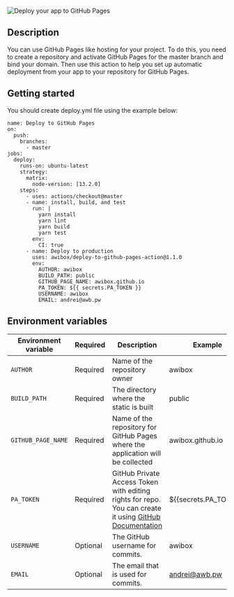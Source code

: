 ![Deploy your app to GitHub Pages](https://repository-images.githubusercontent.com/234867128/ea82a980-3ad8-11ea-9946-c8d55e816f1a)

## Description
You can use GitHub Pages like hosting for your project. 
To do this, you need to create a repository and activate GitHub Pages for the master branch and bind your domain.
Then use this action to help you set up automatic deployment from your app to your repository for GitHub Pages.

## Getting started
You should create deploy.yml file using the example below:
```
name: Deploy to GitHub Pages
on:
  push:
    branches:
      - master
jobs:
  deploy:
    runs-on: ubuntu-latest
    strategy:
      matrix:
        node-version: [13.2.0]
    steps:
      - uses: actions/checkout@master
      - name: install, build, and test
        run: |
          yarn install
          yarn lint
          yarn build
          yarn test
        env:
          CI: true
      - name: Deploy to production
        uses: awibox/deploy-to-github-pages-action@1.1.0
        env:
          AUTHOR: awibox
          BUILD_PATH: public
          GITHUB_PAGE_NAME: awibox.github.io
          PA_TOKEN: ${{ secrets.PA_TOKEN }}
          USERNAME: awibox
          EMAIL: andrei@awb.pw
```

## Environment variables
|Environment variable|Required|Description|Example|
|--------------------|--------|-----------|-------|
|`AUTHOR`|Required|Name of the repository owner|awibox|
|`BUILD_PATH`|Required|The directory where the static is built| public
|`GITHUB_PAGE_NAME`|Required|Name of the repository for GitHub Pages where the application will be collected|awibox.github.io|
|`PA_TOKEN`|Required|GitHub Private Access Token with editing rights for repo. You can create it using [GitHub Documentation](https://help.github.com/en/articles/creating-a-personal-access-token-for-the-command-line)|${{secrets.PA_TOKEN}}|
|`USERNAME`|Optional|The GitHub username for commits.|awibox|
|`EMAIL`|Optional|The email that is used for commits.|andrei@awb.pw|

